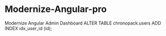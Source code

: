 # Modernize-Angular-pro
Modernize Angular Admin Dashboard
ALTER TABLE chronopack.users ADD INDEX idx_user_id (id);
